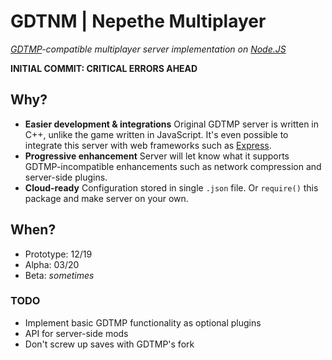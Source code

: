 # GDTNM | Nepethe Multiplayer
*[GDTMP](https://forum.greenheartgames.com/t/wip-gdtmp-multiplayer-mod-client-0-5-11-server-1-5-5-0-now-in-10-languages/10509)-compatible multiplayer server implementation on [Node.JS](https://nodejs.org)*

**INITIAL COMMIT: CRITICAL ERRORS AHEAD**

## Why?
* **Easier development & integrations**
Original GDTMP server is written in C++, unlike the game written in JavaScript.
It's even possible to integrate this server with web frameworks such as [Express](https://expressjs.com).
* **Progressive enhancement**
Server will let know what it supports GDTMP-incompatible enhancements such as network compression and server-side plugins.
* **Cloud-ready**
Configuration stored in single `.json` file. Or `require()` this package and make server on your own.

## When?
- Prototype: 12/19
- Alpha: 03/20
- Beta: *sometimes*

### TODO
- Implement basic GDTMP functionality as optional plugins
- API for server-side mods
- Don't screw up saves with GDTMP's fork
